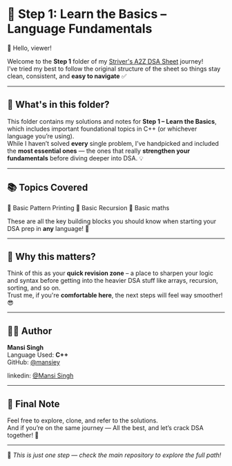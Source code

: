 # 🚀 Step 1: Learn the Basics – Language Fundamentals


👋 Hello, viewer!

Welcome to the **Step 1** folder of my [Striver's A2Z DSA Sheet](https://takeuforward.org/interviews/strivers-dsa-sheet-top-coding-interview-problems/) journey!  
I’ve tried my best to follow the original structure of the sheet so things stay clean, consistent, and **easy to navigate** ✅

---

## 🧭 What's in this folder?

This folder contains my solutions and notes for **Step 1 – Learn the Basics**, which includes important foundational topics in C++ (or whichever language you’re using).  
While I haven’t solved **every** single problem, I’ve handpicked and included the **most essential ones** — the ones that really **strengthen your fundamentals** before diving deeper into DSA. 💡

---

## 📚 Topics Covered

🔹 Basic Pattern Printing
🔹 Basic Recursion 
🔹 Basic maths  

These are all the key building blocks you should know when starting your DSA prep in **any** language! 🔧

---

## 🧠 Why this matters?

Think of this as your **quick revision zone** – a place to sharpen your logic and syntax before getting into the heavier DSA stuff like arrays, recursion, sorting, and so on.  
Trust me, if you're **comfortable here**, the next steps will feel way smoother! 😎

---

## 👩‍💻 Author

**Mansi Singh**  
Language Used: **C++**  
GitHub: [@mansiey](https://github.com/mansiey)

linkedin: [@Mansi Singh](https://www.linkedin.com/in/mansi-singh-774647376/)


---

## 💌 Final Note

Feel free to explore, clone, and refer to the solutions.  
And if you’re on the same journey — All the best, and let’s crack DSA together! 💪

---
📁 *This is just one step — check the main repository to explore the full path!*
